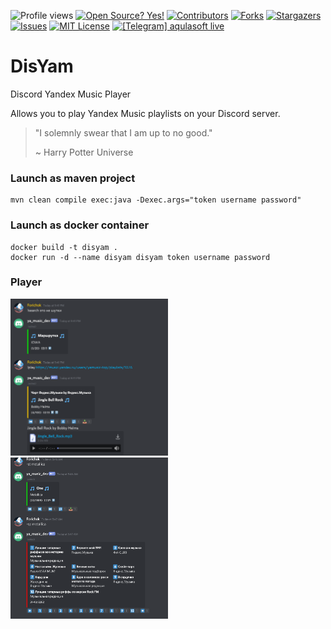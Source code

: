 <!--
*** I'm using markdown "reference style" links for readability.
*** Reference links are enclosed in brackets [ ] instead of parentheses ( ).
*** See the bottom of this document for the declaration of the reference variables
*** for contributors-url, forks-url, etc. This is an optional, concise syntax you may use.
*** https://www.markdownguide.org/basic-syntax/#reference-style-links
-->

![Profile views](https://gpvc.arturio.dev/aqulasoftDisYam)
[![Open Source? Yes!](https://badgen.net/badge/Open%20Source%20%3F/Yes%21/blue?icon=github)](https://github.com/aqulasoft/telegramwarden/)
[![Contributors][contributors-shield]][contributors-url]
[![Forks][forks-shield]][forks-url]
[![Stargazers][stars-shield]][stars-url]
[![Issues][issues-shield]][issues-url]
[![MIT License][license-shield]][license-url]
[![[Telegram] aqulasoft live][telegram-shield]][telegram-url]
<!--
[![Pulls](https://shields.beevelop.com/docker/pulls/aqulasoft/twarden.svg?style=flat-square)](https://hub.docker.com/repository/docker/aqulasoft/twarden)
[![Layers](https://shields.beevelop.com/docker/image/layers/aqulasoft/twarden/latest.svg?style=flat-square)](https://hub.docker.com/repository/docker/aqulasoft/twarden)
[![Size](https://shields.beevelop.com/docker/image/image-size/aqulasoft/twarden/latest.svg?style=flat-square)](https://hub.docker.com/repository/docker/aqulasoft/twarden)
-->
<!-- MARKDOWN LINKS & IMAGES -->
<!-- https://www.markdownguide.org/basic-syntax/#reference-style-links -->

[contributors-shield]: https://img.shields.io/github/contributors/aqulasoft/disyam.svg
[contributors-url]: https://github.com/aqulasoft/disyam/graphs/contributors
[forks-shield]: https://img.shields.io/github/forks/aqulasoft/disyam.svg
[forks-url]: https://github.com/aqulasoft/disyam/network/members
[stars-shield]: https://img.shields.io/github/stars/aqulasoft/disyam.svg
[stars-url]: https://github.com/aqulasoft/disyam/stargazers
[issues-shield]: https://img.shields.io/github/issues/aqulasoft/disyam.svg
[issues-url]: https://github.com/aqulasoft/disyam/issues
[license-shield]: https://img.shields.io/github/license/aqulasoft/disyam.svg
[license-url]: https://github.com/aqulasoft/disyam/blob/master/LICENSE.txt
[telegram-shield]: https://img.shields.io/badge/telegram-aqulasoft-blue.svg
[telegram-url]: https://t.me/aqulasoft

# DisYam
Discord Yandex Music Player

Allows you to play Yandex Music playlists on your Discord server.

> "I solemnly swear that I am up to no good."
> 
> ~ Harry Potter Universe

### Launch as maven project
```
mvn clean compile exec:java -Dexec.args="token username password"
```

### Launch as docker container
```
docker build -t disyam .
docker run -d --name disyam disyam token username password
```

### Player

 <img src="https://github.com/aqulasoft/DisYam/blob/master/img/example.png" width="50%" height="50%"/>
 <img src="https://github.com/aqulasoft/DisYam/blob/master/img/example1.png" width="50%" height="50%"/>

